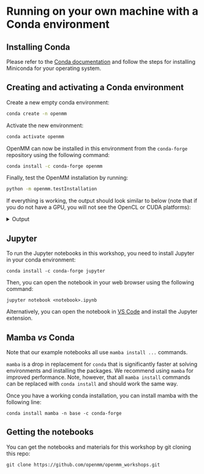 # Running on your own machine with a Conda environment

## Installing Conda

Please refer to the [Conda documentation](https://conda.io/projects/conda/en/stable/user-guide/install/index.html) and follow the steps for installing Miniconda for your operating system.

## Creating and activating a Conda environment 

Create a new empty conda environment:

```bash
conda create -n openmm
```

Activate the new environment:

```bash
conda activate openmm
```

OpenMM can now be installed in this environment from the `conda-forge` repository using the following command:

```bash
conda install -c conda-forge openmm
```

Finally, test the OpenMM installation by running:

```bash
python -m openmm.testInstallation
```

If everything is working, the output should look similar to below (note that if you do not have a GPU, you will not see the OpenCL or CUDA platforms):

<details>
<summary> Output </summary>

```
OpenMM Version: 8.1.2
Git Revision: 440a9c7ae5df23ea1ab93798a422b6d9fd3ada99

There are 4 Platforms available:

1 Reference - Successfully computed forces
2 CPU - Successfully computed forces
3 CUDA - Successfully computed forces
4 OpenCL - Successfully computed forces

Median difference in forces between platforms:

Reference vs. CPU: 6.288e-06
Reference vs. CUDA: 6.74286e-06
CPU vs. CUDA: 7.34247e-07
Reference vs. OpenCL: 6.73115e-06
CPU vs. OpenCL: 7.46613e-07
CUDA vs. OpenCL: 1.68633e-07

All differences are within tolerance.
```
</details>


## Jupyter

To run the Jupyter notebooks in this workshop, you need to install Jupyter in your conda environment:

```
conda install -c conda-forge jupyter
```

Then, you can open the notebook in your web browser using the following command:

```
jupyter notebook <notebook>.ipynb
```

Alternatively, you can open the notebook in [VS Code](https://code.visualstudio.com/) and install the Jupyter extension.

## Mamba _vs_ Conda

Note that our example notebooks all use `mamba install ...` commands. 

`mamba` is a drop in replacement for `conda` that is significantly faster at solving environments and installing the packages. We recommend using `mamba` for improved performance. Note, however, that all `mamba install` commands can be replaced with `conda install` and should work the same way.

Once you have a working conda installation, you can install mamba with the following line:

```
conda install mamba -n base -c conda-forge
```

## Getting the notebooks

You can get the notebooks and materials for this workshop by git cloning this repo:

```
git clone https://github.com/openmm/openmm_workshops.git
```